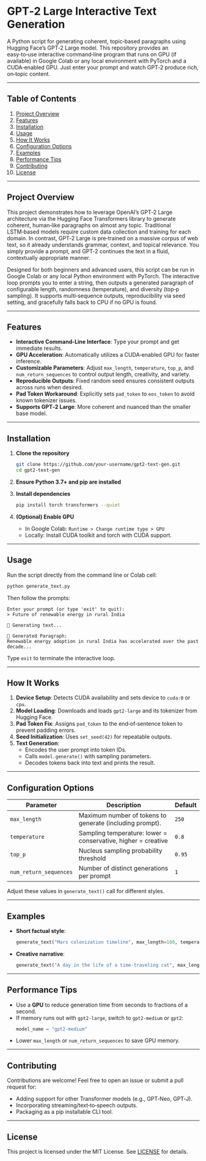 # GPT‑2 Large Interactive Text Generation

A Python script for generating coherent, topic‑based paragraphs using Hugging Face’s GPT‑2 Large model. This repository provides an easy‑to‑use interactive command‑line program that runs on GPU (if available) in Google Colab or any local environment with PyTorch and a CUDA‑enabled GPU. Just enter your prompt and watch GPT‑2 produce rich, on‑topic content.

---

## Table of Contents

1. [Project Overview](#project-overview)
2. [Features](#features)
3. [Installation](#installation)
4. [Usage](#usage)
5. [How It Works](#how-it-works)
6. [Configuration Options](#configuration-options)
7. [Examples](#examples)
8. [Performance Tips](#performance-tips)
9. [Contributing](#contributing)
10. [License](#license)

---

## Project Overview

This project demonstrates how to leverage OpenAI’s GPT‑2 Large architecture via the Hugging Face Transformers library to generate coherent, human‑like paragraphs on almost any topic. Traditional LSTM‑based models require custom data collection and training for each domain. In contrast, GPT‑2 Large is pre‑trained on a massive corpus of web text, so it already understands grammar, context, and topical relevance. You simply provide a prompt, and GPT‑2 continues the text in a fluid, contextually appropriate manner.

Designed for both beginners and advanced users, this script can be run in Google Colab or any local Python environment with PyTorch. The interactive loop prompts you to enter a string, then outputs a generated paragraph of configurable length, randomness (temperature), and diversity (top‑p sampling). It supports multi‑sequence outputs, reproducibility via seed setting, and gracefully falls back to CPU if no GPU is found.

---

## Features

- **Interactive Command‑Line Interface**: Type your prompt and get immediate results.
- **GPU Acceleration**: Automatically utilizes a CUDA‑enabled GPU for faster inference.
- **Customizable Parameters**: Adjust `max_length`, `temperature`, `top_p`, and `num_return_sequences` to control output length, creativity, and variety.
- **Reproducible Outputs**: Fixed random seed ensures consistent outputs across runs when desired.
- **Pad Token Workaround**: Explicitly sets `pad_token` to `eos_token` to avoid known tokenizer issues.
- **Supports GPT‑2 Large**: More coherent and nuanced than the smaller base model.

---

## Installation

1. **Clone the repository**

   ```bash
   git clone https://github.com/your-username/gpt2-text-gen.git
   cd gpt2-text-gen
   ```

2. **Ensure Python 3.7+ and pip are installed**

3. **Install dependencies**

   ```bash
   pip install torch transformers --quiet
   ```

4. **(Optional) Enable GPU**

   - In Google Colab: `Runtime > Change runtime type > GPU`
   - Locally: Install CUDA toolkit and torch with CUDA support.

---

## Usage

Run the script directly from the command line or Colab cell:

```bash
python generate_text.py
```

Then follow the prompts:

```
Enter your prompt (or type 'exit' to quit):
> Future of renewable energy in rural India

📄 Generating text...

📝 Generated Paragraph:
Renewable energy adoption in rural India has accelerated over the past decade...
```

Type `exit` to terminate the interactive loop.

---

## How It Works

1. **Device Setup**: Detects CUDA availability and sets device to `cuda:0` or `cpu`.
2. **Model Loading**: Downloads and loads `gpt2-large` and its tokenizer from Hugging Face.
3. **Pad Token Fix**: Assigns `pad_token` to the end‑of‑sentence token to prevent padding errors.
4. **Seed Initialization**: Uses `set_seed(42)` for repeatable outputs.
5. **Text Generation**:
   - Encodes the user prompt into token IDs.
   - Calls `model.generate()` with sampling parameters.
   - Decodes tokens back into text and prints the result.

---

## Configuration Options

| Parameter              | Description                                                   | Default |
| ---------------------- | ------------------------------------------------------------- | ------- |
| `max_length`           | Maximum number of tokens to generate (including prompt).      | `250`   |
| `temperature`          | Sampling temperature: lower = conservative, higher = creative | `0.8`   |
| `top_p`                | Nucleus sampling probability threshold                        | `0.95`  |
| `num_return_sequences` | Number of distinct generations per prompt                     | `1`     |

Adjust these values in `generate_text()` call for different styles.

---

## Examples

- **Short factual style**:
  ```python
  generate_text("Mars colonization timeline", max_length=180, temperature=0.6, top_p=0.9)
  ```
- **Creative narrative**:
  ```python
  generate_text("A day in the life of a time-traveling cat", max_length=220, temperature=1.0, top_p=0.9)
  ```

---

## Performance Tips

- Use a **GPU** to reduce generation time from seconds to fractions of a second.
- If memory runs out with `gpt2-large`, switch to `gpt2-medium` or `gpt2`:
  ```python
  model_name = "gpt2-medium"
  ```
- Lower `max_length` or `num_return_sequences` to save GPU memory.

---

## Contributing

Contributions are welcome! Feel free to open an issue or submit a pull request for:

- Adding support for other Transformer models (e.g., GPT‑Neo, GPT‑J).
- Incorporating streaming/text‑to‑speech outputs.
- Packaging as a pip installable CLI tool.

---

## License

This project is licensed under the MIT License. See [LICENSE](LICENSE) for details.
